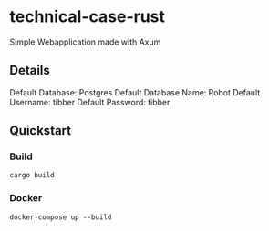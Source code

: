 # technical-case-rust
Simple Webapplication made with Axum

## Details
Default Database: Postgres
Default Database Name: Robot
Default Username: tibber
Default Password: tibber

## Quickstart
### Build
```
cargo build
```

### Docker
```
docker-compose up --build
```